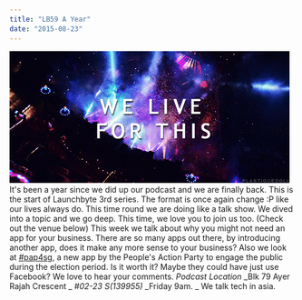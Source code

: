 ```yaml
---
title: "LB59 A Year"
date: "2015-08-23"
---
```


![](/static/img/tumblr_ma9qbzxwJd1qliy27o1_500.gif) It's been a year since we did up our podcast and we are finally back. This is the start of Launchbyte 3rd series. The format is once again change :P like our lives always do. This time round we are doing like a talk show. We dived into a topic and we go deep. This time, we love you to join us too. (Check out the venue below) This week we talk about why you might not need an app for your business. There are so many apps out there, by introducing another app, does it make any more sense to your business? Also we look at [#pap4sg](http://www.straitstimes.com/politics/peoples-action-party-launches-new-mobile-app-during-election-season), a new app by the People's Action Party to engage the public during the election period. Is it worth it? Maybe they could have just use Facebook? We love to hear your comments. _Podcast Location_ _Blk 79 Ayer Rajah Crescent _ _#02-23 S(139955)_ _Friday 9am. _ We talk tech in asia.
